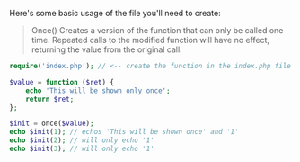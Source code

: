 Here's some basic usage of the file you'll need to create:

> Once() Creates a version of the function that can only be called one time. Repeated calls to the modified function will have no effect, returning the value from the original call.

```php
require('index.php'); // <-- create the function in the index.php file

$value = function ($ret) {
    echo 'This will be shown only once';
    return $ret;
};

$init = once($value);
echo $init(1); // echos 'This will be shown once' and '1'
echo $init(2); // will only echo '1'
echo $init(3); // will only echo '1'
```
